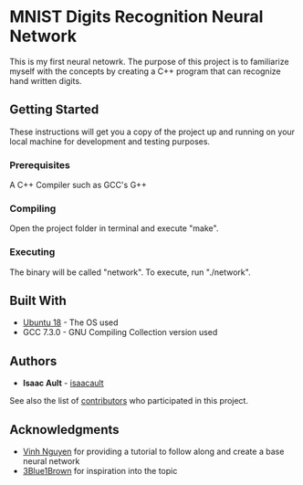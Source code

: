 # MNIST Digits Recognition Neural Network

This is my first neural netowrk. The purpose of this project is to familiarize myself with the concepts by creating a C++ program that can recognize hand written digits.

## Getting Started

These instructions will get you a copy of the project up and running on your local machine for development and testing purposes.

### Prerequisites

A C++ Compiler such as GCC's G++


### Compiling

Open the project folder in terminal and execute "make".


### Executing

The binary will be called "network". To execute, run "./network".




## Built With

* [Ubuntu 18](https://www.ubuntu.com/download/desktop) - The OS used
* GCC 7.3.0 - GNU Compiling Collection version used


## Authors

* **Isaac Ault** - [isaacault](https://github.com/isaacault)

See also the list of [contributors](https://github.com/isaacault/MNIST-Digits-Recognition-Neural-Network/contributors) who participated in this project.


## Acknowledgments

* [Vinh Nguyen](https://www.youtube.com/watch?v=KkwX7FkLfug) for providing a tutorial to follow along and create a base neural network
* [3Blue1Brown](https://www.youtube.com/channel/UCYO_jab_esuFRV4b17AJtAw) for inspiration into the topic
